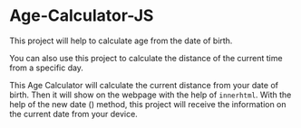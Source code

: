 # Age-Calculator-JS

This project will help to calculate age from the date of birth. 

You can also use this project to calculate the distance of the current time from a specific day.

This Age Calculator will calculate the current distance from your date of birth. Then it will show on the webpage with the help of `innerhtml`. With the help of the new date () method, this project will receive the information on the current date from your device.
